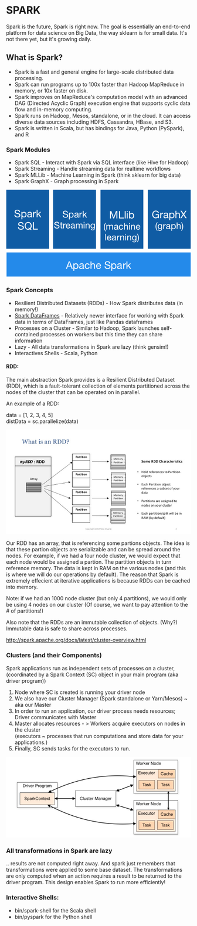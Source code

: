 # SPARK

Spark is the future, Spark is right now.  The goal is essentially an end-to-end platform for data science on Big Data, the way sklearn is for small data.  It's not there yet, but it's growing daily.

## What is Spark?

* Spark is a fast and general engine for large-scale distributed data processing.
* Spark can run programs up to 100x faster than Hadoop MapReduce in memory, or 10x faster on disk.
* Spark improves on MapReduce's computation model with an advanced DAG (Directed Acyclic Graph) execution engine that supports cyclic data flow and in-memory computing.
* Spark runs on Hadoop, Mesos, standalone, or in the cloud. It can access diverse data sources including HDFS, Cassandra, HBase, and S3.
* Spark is written in Scala, but has bindings for Java, Python (PySpark), and R
	
### Spark Modules

* Spark SQL - Interact with Spark via SQL interface (like Hive for Hadoop)
* Spark Streaming - Handle streaming data for realtime workflows
* Spark MLLib - Machine Learning in Spark (think sklearn for big data)
* Spark GraphX - Graph processing in Spark

<img src='image/spark-stack.png'/>

### Spark Concepts

* Resilient Distributed Datasets (RDDs) - How Spark distributes data (in memory!)
* [Spark DataFrames](https://databricks.com/blog/2015/02/17/introducing-dataframes-in-spark-for-large-scale-data-science.html) - Relatively newer interface for working with Spark data in terms of DataFrames, just like Pandas dataframes
* Processes on a Cluster - Similar to Hadoop, Spark launches self-contained processes on workers but this time they can share information
* Lazy - All data transformations in Spark are lazy (think gensim!)
* Interactives Shells - Scala, Python

#### RDD:

The main abstraction Spark provides is a Resilient Distributed Dataset (RDD), which is a fault-tolerant collection of elements partitioned across the nodes of the cluster that can be operated on in parallel.

An example of a RDD: 

data = [1, 2, 3, 4, 5]   
distData = sc.parallelize(data)


<img src='image/RDD.jpg'/>


Our RDD has an array, that is referencing some partions objects.   The idea is that these partion
objects are serializable and can be spread around the nodes.  For example, if we had a four node cluster,
we would expect that each node would be assigned a partion. 
The partition objects in turn reference memory.  The data is kept in RAM on the various nodes (and this is where we will do our operations by default).  The reason that Spark is extremely effecient at iterative applications is because RDDs can be cached into memory.
    
Note: if we had an 1000 node cluster (but only 4 partitions), we would only be using 4 nodes on our cluster (Of course, we want to pay attention to the # of partitions!)

Also note that the RDDs are an immutable collection of objects. (Why?)  Immutable data is safe to share across processes. 

http://spark.apache.org/docs/latest/cluster-overview.html
    
### Clusters (and their Components)
    
Spark applications run as independent sets of processes on a cluster, (coordinated by a Spark Context (SC) object in your main program (aka driver program))  

1) Node where SC is created is running your driver node   
2) We also have our Cluster Manager (Spark standalone or Yarn/Mesos) ~ aka our Master  
3) In order to run an application, our driver process needs resources; Driver communicates with Master   
4) Master allocates resources - > Workers acquire executors on nodes in the cluster  
(executors ~ processes that run computations and store data for your applications.)   
5) Finally, SC sends tasks for the executors to run.  

<img src='image/spark_cluster.png'/>

### All transformations in Spark are lazy

.. results are not computed right away. 
And spark just remembers that transformations were applied to some base dataset.  The transformations are only computed when an action requires a result to be returned to the driver program. 
This design enables Spark to run more efficiently!


### Interactive Shells:

- bin/spark-shell for the Scala shell
- bin/pyspark for the Python shell
